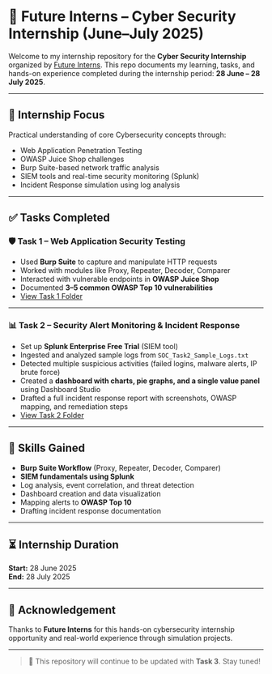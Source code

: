 # 🔐 Future Interns – Cyber Security Internship (June–July 2025)

Welcome to my internship repository for the **Cyber Security Internship** organized by [Future Interns](https://futureinterns.com). This repo documents my learning, tasks, and hands-on experience completed during the internship period: **28 June – 28 July 2025**.

---

## 🎯 Internship Focus

Practical understanding of core Cybersecurity concepts through:

- Web Application Penetration Testing
- OWASP Juice Shop challenges
- Burp Suite-based network traffic analysis
- SIEM tools and real-time security monitoring (Splunk)
- Incident Response simulation using log analysis

---

## ✅ Tasks Completed

### 🛡️ Task 1 – Web Application Security Testing

- Used **Burp Suite** to capture and manipulate HTTP requests  
- Worked with modules like Proxy, Repeater, Decoder, Comparer  
- Interacted with vulnerable endpoints in **OWASP Juice Shop**  
- Documented **3–5 common OWASP Top 10 vulnerabilities**  
- [View Task 1 Folder](./Task-1-Web-App-Security)

---

### 📊 Task 2 – Security Alert Monitoring & Incident Response

- Set up **Splunk Enterprise Free Trial** (SIEM tool)  
- Ingested and analyzed sample logs from `SOC_Task2_Sample_Logs.txt`  
- Detected multiple suspicious activities (failed logins, malware alerts, IP brute force)  
- Created a **dashboard with charts, pie graphs, and a single value panel** using Dashboard Studio  
- Drafted a full incident response report with screenshots, OWASP mapping, and remediation steps  
- [View Task 2 Folder](./Task-2-SOC-Alert-Monitoring)

---

## 🧠 Skills Gained

- **Burp Suite Workflow** (Proxy, Repeater, Decoder, Comparer)  
- **SIEM fundamentals using Splunk**  
- Log analysis, event correlation, and threat detection  
- Dashboard creation and data visualization  
- Mapping alerts to **OWASP Top 10**  
- Drafting incident response documentation

---

## ⏳ Internship Duration

**Start:** 28 June 2025  
**End:** 28 July 2025

---

## 🙏 Acknowledgement

Thanks to **Future Interns** for this hands-on cybersecurity internship opportunity and real-world experience through simulation projects.

---

> 🔄 This repository will continue to be updated with **Task 3**. Stay tuned!
